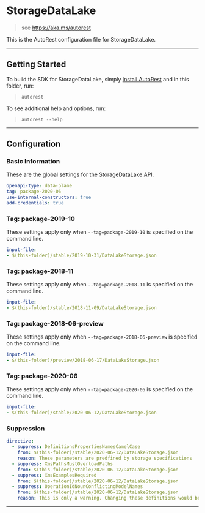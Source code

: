 # StorageDataLake

> see https://aka.ms/autorest

This is the AutoRest configuration file for StorageDataLake.


---
## Getting Started
To build the SDK for StorageDataLake, simply [Install AutoRest](https://aka.ms/autorest/install) and in this folder, run:

> `autorest`

To see additional help and options, run:

> `autorest --help`
---

## Configuration



### Basic Information
These are the global settings for the StorageDataLake API.

``` yaml
openapi-type: data-plane
tag: package-2020-06
use-internal-constructors: true
add-credentials: true
```


### Tag: package-2019-10

These settings apply only when `--tag=package-2019-10` is specified on the command line.

``` yaml $(tag) == 'package-2019-10'
input-file:
- $(this-folder)/stable/2019-10-31/DataLakeStorage.json
```

### Tag: package-2018-11

These settings apply only when `--tag=package-2018-11` is specified on the command line.

``` yaml $(tag) == 'package-2018-11'
input-file:
- $(this-folder)/stable/2018-11-09/DataLakeStorage.json
```

### Tag: package-2018-06-preview

These settings apply only when `--tag=package-2018-06-preview` is specified on the command line.

``` yaml $(tag) == 'package-2018-06-preview'
input-file:
- $(this-folder)/preview/2018-06-17/DataLakeStorage.json
```

### Tag: package-2020-06

These settings apply only when `--tag=package-2020-06` is specified on the command line.

``` yaml $(tag) == 'package-2020-06'
input-file:
- $(this-folder)/stable/2020-06-12/DataLakeStorage.json
```

### Suppression
``` yaml
directive:
  - suppress: DefinitionsPropertiesNamesCamelCase
    from: $(this-folder)/stable/2020-06-12/DataLakeStorage.json
    reason: These parameters are predfined by storage specifications 
  - suppress: XmsPathsMustOverloadPaths
    from: $(this-folder)/stable/2020-06-12/DataLakeStorage.json
  - suppress: XmsExamplesRequired
    from: $(this-folder)/stable/2020-06-12/DataLakeStorage.json
  - suppress: OperationIdNounConflictingModelNames
    from: $(this-folder)/stable/2020-06-12/DataLakeStorage.json
    reason: This is only a warning. Changing these definitions would be a massive breaking change to our clients
```
---